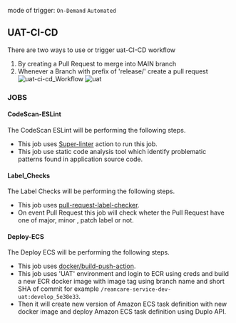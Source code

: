 mode of trigger: ```On-Demand``` ```Automated```
## UAT-CI-CD

There are two ways to use or trigger uat-CI-CD workflow
1. By creating a Pull Request to merge into MAIN branch
2. Whenever a Branch with prefix of 'release/' create a pull request
![uat-ci-cd_Workflow](https://github.com/REAN-Foundation/reancare-service/blob/feature/flow_documentation/assets/images/uat-ci-cd_workflow.png?raw=true)
![uat](https://github.com/REAN-Foundation/reancare-service/blob/feature/flow_documentation/assets/images/Uat-ci-cd_example.png?raw=true)

### JOBS

#### CodeScan-ESLint
The CodeScan ESLint will be performing the following steps.

* This job uses [Super-linter](https://github.com/marketplace/actions/super-linter) action to run this job.
* This job use static code analysis tool which identify problematic patterns found in application source code.

#### Label_Checks
The Label Checks will be performing the following steps.

* This job uses [pull-request-label-checker](https://github.com/marketplace/actions/label-checker-for-pull-requests).
* On event Pull Request this job will check wheter the Pull Request have one of major, minor , patch label or not. 

#### Deploy-ECS
The Deploy ECS will be performing the following steps.

* This job uses [docker/build-push-action](https://github.com/marketplace/actions/build-and-push-docker-images).
* This job uses 'UAT' environment and login to ECR using creds and build a new ECR docker image with image tag using branch name and short SHA of commit for example ``` /reancare-service-dev-uat:develop_5e38e33 ```. 
* Then it will create new version of Amazon ECS task definition with new docker image and deploy Amazon ECS task definition using Duplo API.
